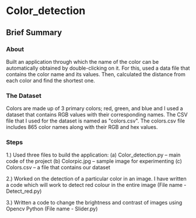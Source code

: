 # Color_detection
## Brief Summary
### About
Built an application through which the name of the color can be automatically obtained by double-clicking on it. 
For this, used a data file that contains the color name and its values. Then, calculated the distance from each color and find the shortest one.

### The Dataset
Colors are made up of 3 primary colors; red, green, and blue and I used a dataset that contains RGB values with their corresponding names. 
The CSV file that I used for the dataset is named as "colors.csv". The colors.csv file includes 865 color names along with their RGB and hex values.

### Steps
1.) Used three files to build the application:
    (a) Color_detection.py – main code of the project
    (b) Colorpic.jpg – sample image for experimenting
    (c) Colors.csv – a file that contains our dataset

2.) Worked on the detection of a particular color in an image. I have written a code which will work to detect red colour in the entire image (File name - Detect_red.py)

3.) Written a code to change the brightness and contrast of images using Opencv Python (File name - Slider.py)
